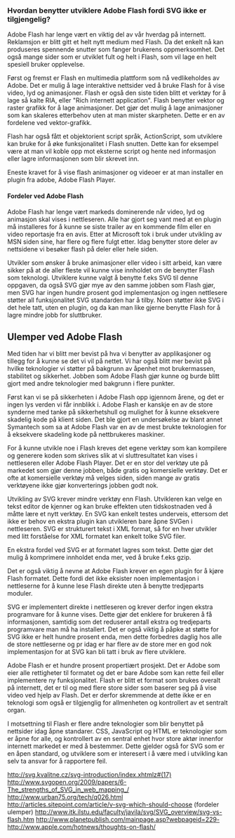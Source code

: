 ﻿

### Hvordan benytter utviklere Adobe Flash fordi SVG ikke er tilgjengelig? ###

Adobe Flash har lenge vært en viktig del av vår hverdag på internett. Reklamsjon er
blitt gitt et helt nytt medium med Flash. Da det enkelt nå kan produseres spennende
snutter som fanger brukerens oppmerksomhet. Det også mange sider som er utviklet
fult og helt i Flash, som vil lage en helt spesiell bruker opplevelse. 

Først og fremst er Flash en multimedia plattform som nå vedlikeholdes av Adobe. Det
er mulig å lage interaktive nettsider ved å bruke Flash for å vise video, lyd og
animasjoner. Flash er også den siste tiden blitt et verktøy for å lage så kalte
RIA, eller "Rich internett application". Flash benytter vektor og raster grafikk
for å lage animasjoner. Det gjør det mulig å lage animasjoner som kan skaleres
etterbehov uten at man mister skarpheten. Dette er en av fordelene ved vektor-grafikk.

Flash har også fått et objektorient script språk, ActionScript, som utviklere kan
bruke for å øke funksjonalitet i Flash snutten. Dette kan for eksempel være at
man vil koble opp mot eksterne script og hente ned informasjon eller lagre
informasjonen som blir skrevet inn.

Eneste kravet for å vise flash animasjoner og videoer er at man installer en plugin
fra adobe, Adobe Flash Player.

#### Fordeler ved Adobe Flash ####

Adobe Flash har lenge vært markeds dominerende når video, lyd og animasjon skal vises
i nettleseren. Alle har gjort seg vant med at en plugin må installeres for å kunne se
siste trailer av en kommende film eller en video reportasje fra en avis. Etter at
Microsoft tok i bruk under utvikling av MSN siden sine, har flere og flere fulgt etter.
Idag benytter store deler av nettsidene vi besøker flash på deler eller hele siden.

Utvikler som ønsker å bruke animasjoner eller video i sitt arbeid, kan være sikker
på at de aller fleste vil kunne vise innholdet om de benytter Flash som teknologi.
Utviklere kunne valgt å benytte f.eks SVG til denne oppgaven, da også SVG gjør mye
av den samme jobben som Flash gjør, men SVG har ingen hundre prosent god
implementasjon og ingen nettlesere støtter all funksjonalitet SVG standarden har å
tilby. Noen støtter ikke SVG i det hele tatt, uten en plugin, og da kan man like
gjerne benytte Flash for å lagre mindre jobb for sluttbruker.


## Ulemper ved Adobe Flash ##

Med tiden har vi blitt mer bevist på hva vi benytter av applikasjoner og tillegg
for å kunne se det vi vil på nettet. Vi har også blitt mer bevist på hvilke teknologier
vi støtter på bakgrunn av åpenhet mot brukermassen, stabilitet og sikkerhet. Jobben
som Adobe Flash gjør kunne og burde blitt gjort med andre teknologier med bakgrunn
i flere punkter.

Først kan vi se på sikkerheten i Adobe Flash opp igjennom årene, og det er ingen lys
verden vi får innblikk i. Adobe Flash er kanskje en av de store synderne med tanke
på sikkerhetshull og mulighet for å kunne eksekvere skadelig kode på klient siden. Det
ble gjort en undersøkelse av blant annet Symantech som sa at Adobe Flash var en
av de mest brukte teknologien for å eksekvere skadeling kode på nettbrukeres maskiner.

For å kunne utvikle noe i Flash kreves det egene verktøy som kan kompilere og generere
koden som skrives slik at vi sluttresultatet kan vises i nettleseren eller Adobe Flash
Player. Det er en stor del verktøy ute på markedet som gjør denne jobben, både gratis
og komersielle verktøy. Det er ofte at komersielle verktøy må velges siden, siden
mange av gratis verktøyene ikke gjør konverterings jobben godt nok.

Utvikling av SVG krever mindre verktøy enn Flash. Utvikleren kan velge en tekst editor
de kjenner og kan bruke effekten uten tidskostnaden ved å måtte lære et nytt verktøy.
En SVG kan enkelt testes underveis, ettersom det ikke er behov en ekstra plugin kan
utvikleren bare åpne SVGen i nettleseren. SVG er strukturert tekst i XML format, så
for en hver utvikler med litt forståelse for XML formatet kan enkelt tolke SVG filer.

En ekstra fordel ved SVG er at formatet lagres som tekst. Dette gjør det mulig å
komprimere innholdet enda mer, ved å bruke f.eks gzip. 

Det er også viktig å nevne at Adobe Flash krever en egen plugin for å kjøre Flash
formatet. Dette fordi det ikke eksister noen implementasjon i nettleserne for å
kunne lese Flash direkte uten å benytte tredjeparts moduler.

SVG er implementert direkte i nettleseren og krever derfor ingen ekstra programvare
for å kunne vises. Dette gjør det enklere for brukeren å få informasjonen, samtidig
som det reduserer antall ekstra og tredjeparts programvare man må ha installert. Det
er også viktig å påpke at støtte for SVG ikke er helt hundre prosent enda, men
dette forbedres daglig hos alle de store nettleserne og pr idag er har flere av
de store mer en god nok implementasjon for at SVG kan bli tatt i bruk av flere
utviklere.

Adobe Flash er et hundre prosent propertiært prosjekt. Det er Adobe som eier alle
rettigheter til formatet og det er bare Adobe som kan rette feil eller implementere
ny funksjonalitet. Flash er blitt et format som brukes overalt på internett, det
er til og med flere store sider som baserer seg på å vise video ved hjelp av Flash.
Det er derfor skremmende at dette ikke er en teknologi som også er tilgjenglig
for allmenheten og kontrollert av et sentralt organ.

I motsettning til Flash er flere andre teknologier som blir benyttet på nettsider
idag åpne standarer. CSS, JavaScript og HTML er teknologier som er åpne for alle,
og kontrollert av en sentral enhet hvor store aktør innenfor internett markedet
er med å bestemmer. Dette gjelder også for SVG som er en åpen standard, og utviklere
som er interesert i å være med i utvikling kan selv ta ansvar for å rapportere feil.


http://svg.kvalitne.cz/svg-introduction/index.xhtmlz#(17)
http://www.svgopen.org/2009/papers/6-The_strengths_of_SVG_in_web_mapping_/
http://www.urban75.org/tech/q026.html
http://articles.sitepoint.com/article/v-svg-which-should-choose (fordeler ulemper)
http://www.itk.ilstu.edu/faculty/javila/svg/SVG_overview/svg-vs-flash.htm
http://www.planetpublish.com/mainpage.asp?webpageid=229-
http://www.apple.com/hotnews/thoughts-on-flash/
